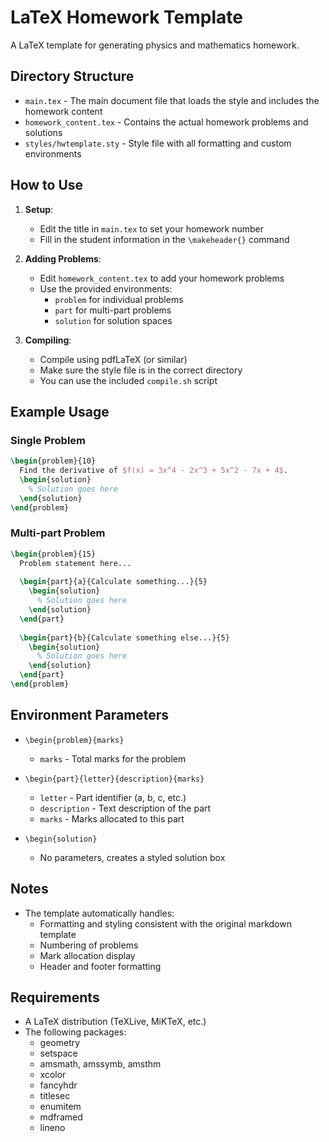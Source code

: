 # LaTeX Homework Template

A LaTeX template for generating physics and mathematics homework.

## Directory Structure

- `main.tex` - The main document file that loads the style and includes the homework content
- `homework_content.tex` - Contains the actual homework problems and solutions
- `styles/hwtemplate.sty` - Style file with all formatting and custom environments

## How to Use

1. **Setup**:
   - Edit the title in `main.tex` to set your homework number
   - Fill in the student information in the `\makeheader{}` command

2. **Adding Problems**:
   - Edit `homework_content.tex` to add your homework problems
   - Use the provided environments:
     - `problem` for individual problems
     - `part` for multi-part problems
     - `solution` for solution spaces

3. **Compiling**:
   - Compile using pdfLaTeX (or similar)
   - Make sure the style file is in the correct directory
   - You can use the included `compile.sh` script

## Example Usage

### Single Problem
```latex
\begin{problem}{10}
  Find the derivative of $f(x) = 3x^4 - 2x^3 + 5x^2 - 7x + 4$.
  \begin{solution}
    % Solution goes here
  \end{solution}
\end{problem}
```

### Multi-part Problem
```latex
\begin{problem}{15}
  Problem statement here...
  
  \begin{part}{a}{Calculate something...}{5}
    \begin{solution}
      % Solution goes here
    \end{solution}
  \end{part}
  
  \begin{part}{b}{Calculate something else...}{5}
    \begin{solution}
      % Solution goes here
    \end{solution}
  \end{part}
\end{problem}
```

## Environment Parameters

- `\begin{problem}{marks}`
  - `marks` - Total marks for the problem

- `\begin{part}{letter}{description}{marks}`
  - `letter` - Part identifier (a, b, c, etc.)
  - `description` - Text description of the part
  - `marks` - Marks allocated to this part

- `\begin{solution}`
  - No parameters, creates a styled solution box

## Notes

- The template automatically handles:
  - Formatting and styling consistent with the original markdown template
  - Numbering of problems
  - Mark allocation display
  - Header and footer formatting

## Requirements

- A LaTeX distribution (TeXLive, MiKTeX, etc.)
- The following packages:
  - geometry
  - setspace
  - amsmath, amssymb, amsthm
  - xcolor
  - fancyhdr
  - titlesec
  - enumitem
  - mdframed
  - lineno 